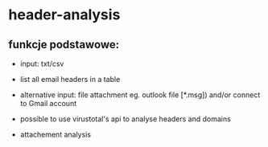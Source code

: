 # header-analysis
## funkcje podstawowe:
- input: txt/csv
- list all email headers in a table
- alternative input: file attachment eg. outlook file [*.msg]) and/or connect to Gmail account

- possible to use virustotal's api to analyse headers and domains
- attachement analysis
